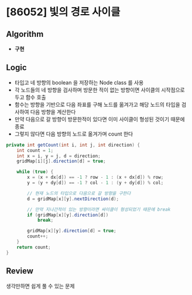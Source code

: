 # [86052] 빛의 경로 사이클
## Algorithm
- **구현**

## Logic
- 타입고 네 방향의 boolean 을 저장하는 Node class 를 사용
- 각 노드들의 네 방향을 검사하며 방문한 적이 없는 방향이면 사이클의 시작점으로 두고 함수 호출
- 함수는 방향을 기반으로 다음 좌표를 구해 노드를 옮겨가고 해당 노드의 타입을 검사하여 다음 방향을 계산한다
- 만약 다음으로 갈 방향이 방문한적이 있다면 이미 사이클이 형성된 것이기 때문에 종료
- 그렇지 않다면 다음 방향의 노드로 옮겨가며 count 한다

```java    
private int getCount(int i, int j, int direction) {
    int count = 1;
    int x = i, y = j, d = direction;
    gridMap[i][j].direction[d] = true;

    while (true) {
        x = (x + dx[d]) == -1 ? row - 1 : (x + dx[d]) % row;
        y = (y + dy[d]) == -1 ? col - 1 : (y + dy[d]) % col;

        // 현재 노드의 타입으로 다음으로 갈 방향을 구한다
        d = gridMap[x][y].nextDirection(d);

        // 만약 지나간적이 있는 방향이라면 싸이클이 형성되었기 때문에 break
        if (gridMap[x][y].direction[d])
            break;

        gridMap[x][y].direction[d] = true;
        count++;
    }
    return count;
}
```

## Review
생각만하면 쉽게 풀 수 있는 문제
